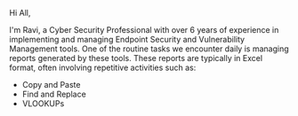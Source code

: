 Hi All,

I'm Ravi, a Cyber Security Professional with over 6 years of experience in implementing and managing Endpoint Security and Vulnerability Management tools. One of the routine tasks we encounter daily is managing reports generated by these tools. These reports are typically in Excel format, often involving repetitive activities such as:
- Copy and Paste
- Find and Replace
- VLOOKUPs 
